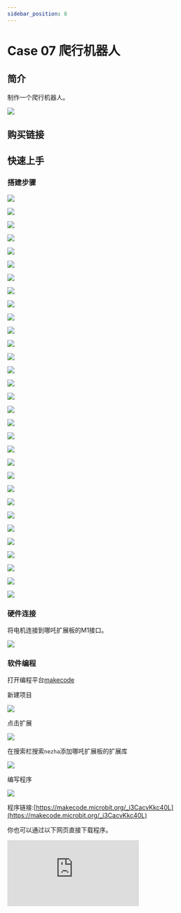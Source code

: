 ```yaml
---
sidebar_position: 8
---
```


# Case 07 爬行机器人

## 简介

制作一个爬行机器人。


![](./images/nezha-inventors-kit-v2-case-07-01.png)

## 购买链接



## 快速上手

### 搭建步骤

![](./images/nezha-inventors-kit-v2-step-07-01.png)

![](./images/nezha-inventors-kit-v2-step-07-02.png)

![](./images/nezha-inventors-kit-v2-step-07-03.png)

![](./images/nezha-inventors-kit-v2-step-07-04.png)

![](./images/nezha-inventors-kit-v2-step-07-05.png)

![](./images/nezha-inventors-kit-v2-step-07-06.png)

![](./images/nezha-inventors-kit-v2-step-07-07.png)

![](./images/nezha-inventors-kit-v2-step-07-08.png)

![](./images/nezha-inventors-kit-v2-step-07-09.png)

![](./images/nezha-inventors-kit-v2-step-07-10.png)

![](./images/nezha-inventors-kit-v2-step-07-11.png)

![](./images/nezha-inventors-kit-v2-step-07-12.png)

![](./images/nezha-inventors-kit-v2-step-07-13.png)

![](./images/nezha-inventors-kit-v2-step-07-14.png)

![](./images/nezha-inventors-kit-v2-step-07-15.png)

![](./images/nezha-inventors-kit-v2-step-07-16.png)

![](./images/nezha-inventors-kit-v2-step-07-17.png)

![](./images/nezha-inventors-kit-v2-step-07-18.png)

![](./images/nezha-inventors-kit-v2-step-07-19.png)

![](./images/nezha-inventors-kit-v2-step-07-20.png)

![](./images/nezha-inventors-kit-v2-step-07-21.png)

![](./images/nezha-inventors-kit-v2-step-07-22.png)

![](./images/nezha-inventors-kit-v2-step-07-23.png)

![](./images/nezha-inventors-kit-v2-step-07-24.png)

![](./images/nezha-inventors-kit-v2-step-07-25.png)

![](./images/nezha-inventors-kit-v2-step-07-26.png)

![](./images/nezha-inventors-kit-v2-step-07-27.png)

![](./images/nezha-inventors-kit-v2-step-07-28.png)

![](./images/nezha-inventors-kit-v2-step-07-29.png)

![](./images/nezha-inventors-kit-v2-step-07-30.png)

![](./images/nezha-inventors-kit-v2-step-07-31.png)

### 硬件连接

将电机连接到哪吒扩展板的M1接口。

![](./images/nezha-inventors-kit-v2-case-07-02.png)

### 软件编程

打开编程平台[makecode](https://makecode.microbit.org/#)

新建项目

![](./images/nezha-inventors-kit-v2-case-19-03.png)

点击扩展

![](./images/nezha-inventors-kit-v2-case-19-04.png)



在搜索栏搜索`nezha`添加哪吒扩展板的扩展库

![](./images/nezha-inventors-kit-v2-case-19-06.png)

编写程序

![](./images/nezha-inventors-kit-v2-case-07-07.png)


程序链接:[https://makecode.microbit.org/_i3CacvKkc40L](https://makecode.microbit.org/_i3CacvKkc40L)

你也可以通过以下网页直接下载程序。

<div
    style={{
        position: 'relative',
        paddingBottom: '60%',
        overflow: 'hidden',
    }}
>
    <iframe
        src="https://makecode.microbit.org/_i3CacvKkc40L"
        frameborder="0"
        sandbox="allow-popups allow-forms allow-scripts allow-same-origin"
        style={{
            position: 'absolute',
            width: '100%',
            height: '100%',
        }}
    />
</div>

### 现象

按下micro:bit上的A键，机器人向前爬行，按下micro:bit上的B键，机器人停止爬行。

![](./images/nezha-inventors-kit-v2-case-07.gif)
